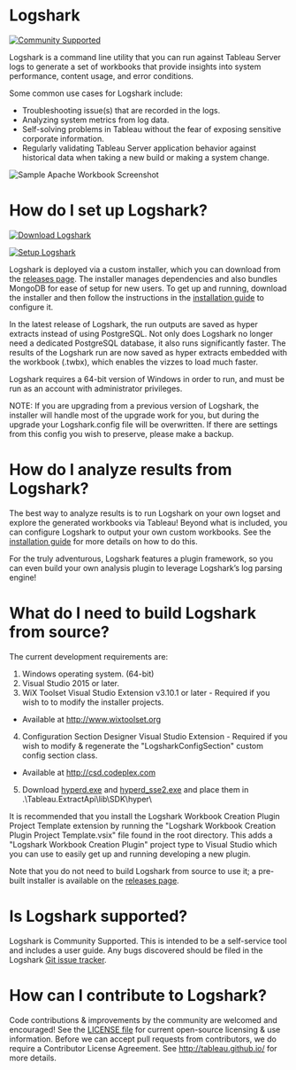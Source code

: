 # Logshark
[![Community Supported](https://img.shields.io/badge/Support%20Level-Community%20Supported-457387.svg)](https://www.tableau.com/support-levels-it-and-developer-tools)

Logshark is a command line utility that you can run against Tableau Server logs to generate a set of workbooks that provide insights into system performance, content usage, and error conditions.

Some common use cases for Logshark include: 
  * Troubleshooting issue(s) that are recorded in the logs. 
  * Analyzing system metrics from log data. 
  * Self-solving problems in Tableau without the fear of exposing sensitive corporate information. 
  * Regularly validating Tableau Server application behavior against historical data when taking a new build or making a system change.
  
![Sample Apache Workbook Screenshot](/Logshark.CLI/Resources/SampleScreenshot.png)

# How do I set up Logshark?

[![Download Logshark](https://img.shields.io/badge/Download%20Logshark-Version%203.0-blue.svg)](https://github.com/tableau/Logshark/releases/download/v3.0/Setup_Logshark_v3.0.exe)

[![Setup Logshark](https://img.shields.io/badge/Setup%20Logshark-Installation%20and%20User%20Guide-lightgrey.svg)](https://tableau.github.io/Logshark/)

Logshark is deployed via a custom installer, which you can download from the [releases page](https://github.com/tableau/Logshark/releases/latest).  The installer manages dependencies and also bundles MongoDB for ease of setup for new users. To get up and running, download the installer and then follow the instructions in the [installation guide](https://tableau.github.io/Logshark/) to configure it.

In the latest release of Logshark, the run outputs are saved as hyper extracts instead of using PostgreSQL. Not only does Logshark no longer need a dedicated PostgreSQL database, it also runs significantly faster. The results of the Logshark run are now saved as hyper extracts embedded with the workbook (.twbx), which enables the vizzes to load much faster.

Logshark requires a 64-bit version of Windows in order to run, and must be run as an account with administrator privileges.

NOTE: If you are upgrading from a previous version of Logshark, the installer will handle most of the upgrade work for you, but during the upgrade your Logshark.config file will be overwritten.  If there are settings from this config you wish to preserve, please make a backup.

# How do I analyze results from Logshark?

The best way to analyze results is to run Logshark on your own logset and explore the generated workbooks via Tableau! Beyond what is included, you can configure Logshark to output your own custom workbooks. See the [installation guide](https://tableau.github.io/Logshark/) for more details on how to do this.

For the truly adventurous, Logshark features a plugin framework, so you can even build your own analysis plugin to leverage Logshark’s log parsing engine!

# What do I need to build Logshark from source?

The current development requirements are:

1. Windows operating system. (64-bit)
2. Visual Studio 2015 or later.
3. WiX Toolset Visual Studio Extension v3.10.1 or later - Required if you wish to to modify the installer projects.
  * Available at http://www.wixtoolset.org
4. Configuration Section Designer Visual Studio Extension - Required if you wish to modify & regenerate the "LogsharkConfigSection" custom config section class.
  * Available at http://csd.codeplex.com
5. Download [hyperd.exe](https://github.com/tableau/Logshark/releases/download/v3.0/hyperd.exe) and [hyperd_sse2.exe](https://github.com/tableau/Logshark/releases/download/v3.0/hyperd_sse2.exe) and place them in .\Tableau.ExtractApi\lib\SDK\hyper\

It is recommended that you install the Logshark Workbook Creation Plugin Project Template extension by running the "Logshark Workbook Creation Plugin Project Template.vsix" file found in the root directory.  This adds a "Logshark Workbook Creation Plugin" project type to Visual Studio which you can use to easily get up and running developing a new plugin.

Note that you do not need to build Logshark from source to use it; a pre-built installer is available on the [releases page](https://github.com/tableau/Logshark/releases/latest).

# Is Logshark supported?

Logshark is Community Supported. This is intended to be a self-service tool and includes a user guide. Any bugs discovered should be filed in the Logshark [Git issue tracker](https://github.com/tableau/Logshark/issues).

# How can I contribute to Logshark?

Code contributions & improvements by the community are welcomed and encouraged! See the [LICENSE file](https://github.com/tableau/Logshark/blob/master/LICENSE) for current open-source licensing & use information.  Before we can accept pull requests from contributors, we do require a Contributor License Agreement.  See http://tableau.github.io/ for more details.
